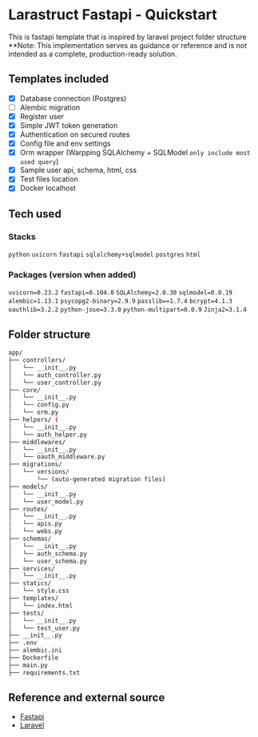 # Larastruct Fastapi - Quickstart
This is fastapi template that is inspired by laravel project folder structure
**Note: This implementation serves as guidance or reference and is not intended as a complete, production-ready solution.

## Templates included
- [x] Database connection (Postgres)
- [ ] Alembic migration
- [x] Register user
- [x] Simple JWT token generation
- [x] Authentication on secured routes
- [x] Config file and env settings
- [x] Orm wrapper (Warpping SQLAlchemy + SQLModel `only include most used query`)
- [x] Sample user api, schema, html, css
- [x] Test files location
- [x] Docker localhost

## Tech used
### Stacks
`python` `uvicorn` `fastapi` `sqlalchemy+sqlmodel` `postgres` `html`
### Packages (version when added)
`uvicorn=0.23.2` `fastapi=0.104.0` `SQLAlchemy=2.0.30` `sqlmodel=0.0.19`
`alembic=1.13.1` `psycopg2-binary=2.9.9` `passlib==1.7.4` `bcrypt=4.1.3`
`oauthlib=3.2.2` `python-jose=3.3.0` `python-multipart=0.0.9` `Jinja2=3.1.4`

## Folder structure
```sh
app/
├── controllers/
│   └── __init__.py
│   └── auth_controller.py
│   └── user_controller.py
├── core/
│   └── __init__.py
│   └── config.py
│   └── orm.py
├── helpers/ (
│   └── __init__.py
│   └── auth_helper.py
├── middlewares/
│   └── __init__.py
│   └── oauth_middleware.py
├── migrations/
│   └── versions/
│       └── (auto-generated migration files)
├── models/
│   └── __init__.py
│   └── user_model.py
├── routes/
│   └── __init__.py
│   └── apis.py
│   └── webs.py
├── schemas/
│   └── __init__.py
│   └── auth_schema.py
│   └── user_schema.py
├── services/
│   └── __init__.py
├── statics/
│   └── style.css
├── templates/
│   └── index.html
├── tests/
│   └── __init__.py
│   └── test_user.py
├── __init__.py
├── .env
├── alembic.ini
├── Dockerfile
├── main.py
├── requirements.txt
```

## Reference and external source
- [Fastapi](https://fastapi.tiangolo.com/)
- [Laravel](https://laravel.com/)
